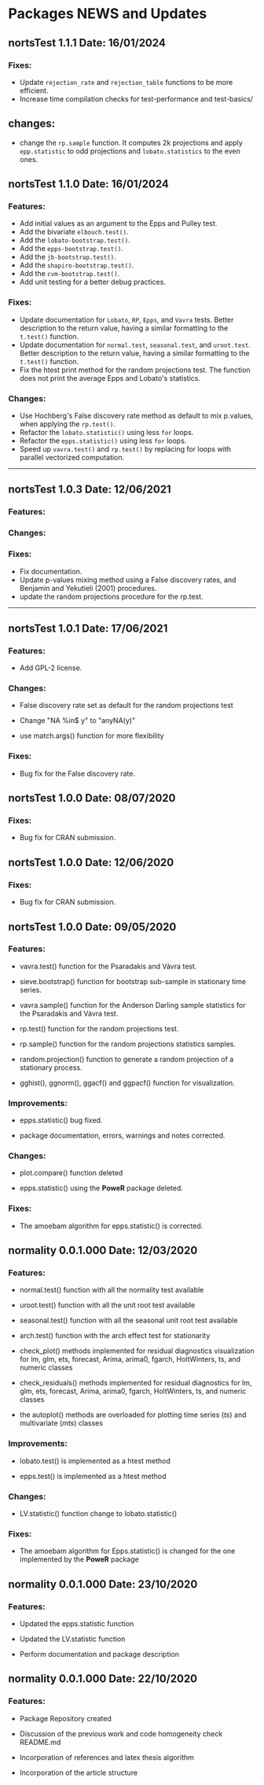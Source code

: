 **Packages NEWS and Updates**
============

**nortsTest 1.1.1 Date: 16/01/2024**
----------------------------------

### Fixes:

- Update `rejection_rate` and `rejection_table` functions to be more efficient.
- Increase time compilation checks for test-performance and test-basics/

## changes:
- change the `rp.sample` function. It computes 2k projections and apply
 `epp.statistic` to odd projections and `lobato.statistics` to the even ones.

**nortsTest 1.1.0 Date: 16/01/2024**
----------------------------------

### Features:
- Add initial values as an argument to the Epps and Pulley test.
- Add the bivariate `elbouch.test()`.
- Add the `lobato-bootstrap.test()`.
- Add the `epps-bootstrap.test()`.
- Add the `jb-bootstrap.test()`.
- Add the `shapiro-bootstrap.test()`.
- Add the `cvm-bootstrap.test()`.
- Add unit testing for a better debug practices.


### Fixes:
- Update documentation for `Lobato`, `RP`, `Epps`, and `Vavra` tests. Better description 
  to the return value, having a similar formatting to the `t.test()` function. 
- Update documentation for `normal.test`, `seasonal.test`, and `uroot.test`. Better 
  description to the return value, having a similar formatting to the `t.test()` function.
- Fix the htest print method for the random projections test. The function does not print
  the average Epps and Lobato's statistics.

### Changes:
- Use Hochberg's False discovery rate method as default to mix p.values, when applying the `rp.test()`. 
- Refactor the `lobato.statistic()` using less `for` loops.
- Refactor the `epps.statistic()` using less `for` loops. 
- Speed up `vavra.test()` and `rp.test()` by replacing for loops with parallel vectorized 
  computation.

----------------------------------

**nortsTest 1.0.3 Date: 12/06/2021**
----------------------------------

### Features:

### Changes:

### Fixes:
- Fix documentation.
- Update p-values mixing method using a False discovery rates, and Benjamin and 
  Yekutieli (2001) procedures.
- update the random projections procedure for the rp.test.

----------------------------------

**nortsTest 1.0.1 Date: 17/06/2021**
----------------------------------

### Features:

- Add GPL-2 license.

### Changes:

- False discovery rate set as default for the random projections test

- Change "NA %in$ y" to "anyNA(y)"

- use match.args() function for more flexibility

### Fixes:

- Bug fix for the False discovery rate.


**nortsTest 1.0.0 Date: 08/07/2020**
----------------------------------

### Fixes:

- Bug fix for CRAN submission.


**nortsTest 1.0.0 Date: 12/06/2020**
----------------------------------

### Fixes:

- Bug fix for CRAN submission.


**nortsTest 1.0.0 Date: 09/05/2020**
----------------------------------

### Features:

- vavra.test() function for the Psaradakis and Vávra test.

- sieve.bootstrap() function for bootstrap sub-sample in stationary time series.

- vavra.sample() function for the Anderson Darling sample statistics for the Psaradakis and Vávra test.

- rp.test() function for the random projections test.

- rp.sample() function for the random projections statistics samples.

- random.projection() function to generate a random projection of a stationary process.

- gghist(), ggnorm(), ggacf() and ggpacf() function for visualization.

### Improvements:

- epps.statistic() bug fixed.

- package documentation, errors, warnings and notes corrected.

### Changes:

- plot.compare() function deleted

- epps.statistic() using the **PoweR** package deleted.

### Fixes:

-   The amoebam algorithm for epps.statistic() is corrected.


**normality 0.0.1.000 Date: 12/03/2020**
----------------------------------

### Features:

-  normal.test() function  with all the normality test available

-  uroot.test() function with all the unit root test available

-  seasonal.test() function with all the seasonal unit root test available

-  arch.test() function with the arch effect test for stationarity

- check_plot() methods implemented for residual diagnostics visualization for lm, glm, ets, forecast, Arima, arima0, fgarch, HoltWinters, ts, and numeric classes

- check_residuals() methods implemented for residual diagnostics for lm, glm, ets, forecast, Arima, arima0, fgarch, HoltWinters, ts, and numeric classes

- the autoplot() methods are overloaded for plotting time series (*ts*) and multivariate (*mts*) classes

### Improvements:

-   lobato.test() is implemented as a htest method

-   epps.test() is implemented as a htest method

### Changes:

-   LV.statistic() function change to lobato.statistic()

### Fixes:

-   The amoebam algorithm for Epps.statistic() is changed for the one implemented by the **PoweR** package


**normality 0.0.1.000 Date: 23/10/2020**
----------------------------------

### Features:

-  Updated the epps.statistic function

-  Updated the LV.statistic function

-  Perform documentation and package description


**normality 0.0.1.000 Date: 22/10/2020**
----------------------------------

### Features:

-  Package Repository created

-  Discussion of the previous work and code homogeneity check README.md

-  Incorporation of references and latex thesis algorithm

-  Incorporation of the article structure
